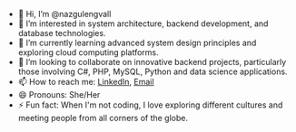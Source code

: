 - 👋 Hi, I’m @nazgulengvall
- 👀 I’m interested in system architecture, backend development, and database technologies.
- 🌱 I’m currently learning advanced system design principles and exploring cloud computing platforms.
- 💞️ I’m looking to collaborate on innovative backend projects, particularly those involving C#, PHP, MySQL, Python and data science applications.
- 📫 How to reach me: [LinkedIn](https://www.linkedin.com/in/nazgulengvall/), [Email](mailto:nazgul.engvall@gmail.com)
- 😄 Pronouns: She/Her
- ⚡ Fun fact: When I'm not coding, I love exploring different cultures and meeting people from all corners of the globe.

 <!-- ✨ special ✨ -->
